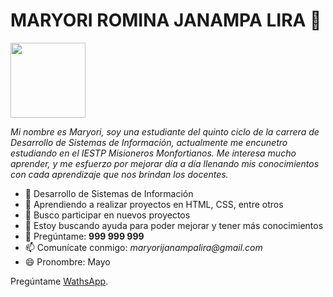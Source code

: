 # MARYORI ROMINA JANAMPA LIRA 🙌

<img src="https://img.freepik.com/vector-premium/chica-linda-vector-libreta_405506-563.jpg" style="width:120px">

_Mi nombre es Maryori, soy una estudiante del quinto ciclo de la carrera de Desarrollo de Sistemas de Información, actualmente me encunetro estudiando en el IESTP Misioneros Monfortianos. Me interesa mucho aprender, y me esfuerzo por mejorar día a día llenando mis conocimientos con cada aprendizaje que nos brindan los docentes._

* 🔭 Desarrollo de Sistemas de Información
* 🌱 Aprendiendo a realizar proyectos en HTML, CSS, entre otros
* 👯 Busco participar en nuevos proyectos
* 🤔 Estoy buscando ayuda para poder mejorar y tener más conocimientos
* 💬 Pregúntame: **999 999 999**
* 📫 Comunícate conmigo: _maryorijanampalira@gmail.com_
* 😄 Pronombre: Mayo



Pregúntame [WathsApp](https://web.whatsapp.com/).


